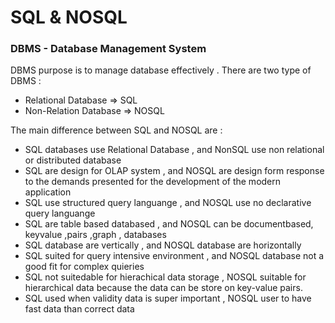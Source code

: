 # SQL & NOSQL

### DBMS - Database Management System
DBMS purpose is to manage database effectively . There are two type of DBMS :
- Relational Database => SQL
- Non-Relation Database => NOSQL


The main difference between SQL and NOSQL are :

- SQL databases use Relational Database , and NonSQL use non relational or distributed database
- SQL are design for OLAP system , and NOSQL are design form response to the demands presented for the development of the modern application
- SQL use structured query languange , and NOSQL use no declarative query languange
- SQL are table based databased , and NOSQL can be documentbased, keyvalue ,pairs ,graph , databases
- SQL database are vertically , and NOSQL database are horizontally
- SQL suited for query intensive environment , and NOSQL database not a good fit for complex quieries
- SQL not suitedable for hierachical data storage , NOSQL suitable for hierarchical data because the data can be store on key-value pairs.
- SQL used when validity data is super important , NOSQL user to have fast data than correct data
